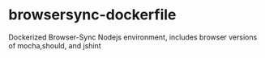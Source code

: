# browsersync-dockerfile
Dockerized Browser-Sync Nodejs environment, includes browser versions of mocha,should, and jshint
